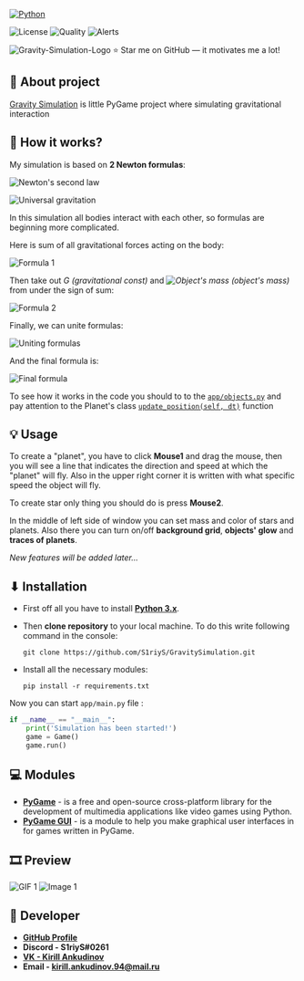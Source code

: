 [![Python](https://img.shields.io/badge/Python-3776AB?style=for-the-badge&logo=python&logoColor=white)](https://www.python.org/)

![License](https://img.shields.io/github/license/S1riyS/GravitySimulation)
![Quality](https://img.shields.io/lgtm/grade/python/github/S1riyS/GravitySimulation)
![Alerts](https://img.shields.io/lgtm/alerts/github/S1riyS/GravitySimulation)

![Gravity-Simulation-Logo](https://i.postimg.cc/j2DPRJDC/Gravity-Simulation-Logo.png)
⭐ Star me on GitHub — it motivates me a lot!

## 📝 About project

[Gravity Simulation](https://github.com/S1riyS/GravitySimulation) is little PyGame project where simulating 
gravitational interaction

## 🤔 How it works?
My simulation is based on **2 Newton formulas**:

![Newton's second law](https://render.githubusercontent.com/render/math?math={\color{white}\%7B%5Cdisplaystyle%20%5Ctext%7BNewton%27s%5C%20second%5C%20law:%7D%5Cmathit%7B%5C%20%5Cvec%7Ba%7D%20=%5Cfrac%7B%5Csum%20%5Cvec%7BF%7D%7D%7Bm%7D%7D%7D}&mode=inline)

![Universal gravitation](https://render.githubusercontent.com/render/math?math={\color{white}\%7B%5Cdisplaystyle%20%5Ctext%7BNewton%27s%5C%20law%5C%20of%5C%20universal%5C%20gravitation:%7D%5Cmathit%7B%5C%20%5Coverrightarrow%7BF_%7Bg%7D%7D%20%5C%20=%5C%20G%5Cfrac%7Bm_%7B1%7D%20m_%7B2%7D%7D%7BR%5E%7B2%7D%7D%5Cvec%7BR%7D%7D%7D}&mode=inline)

In this simulation all bodies interact with each other, so formulas are beginning more complicated.

Here is sum of all gravitational forces acting on the body:

![Formula 1](https://render.githubusercontent.com/render/math?math={\color{white}\%7B%5Cdisplaystyle%20%5Csum%20%5Cmathit%7B%5Coverrightarrow%7B%5Cmathit%7B%7B%5Cdisplaystyle%20F_%7Bg%7D%7D%7D%7D%20%5C%20=%7B%5Cdisplaystyle%20%5Csum%20_%7Bi=1%7D%5E%7Bn%7D%20G%5Cfrac%7Bm_%7Bobj%7D%20*m_%7Bi%7D%7D%7BR_%7Bi%7D%5E%7B2%7D%7D%5Coverrightarrow%7BR_%7Bi%7D%7D%7D%7D%7D})

Then take out *G (gravitational const)* and 
*![Object's mass](https://render.githubusercontent.com/render/math?math=%7B%5Cdisplaystyle%20m_%7Bobj%7D%7D) 
(object's mass)* from under the sign of sum:

![Formula 2](https://render.githubusercontent.com/render/math?math={\color{white}\%7B%5Cdisplaystyle%20%5Csum%20%5Cmathit%7B%5Coverrightarrow%7B%5Cmathit%7B%7B%5Cdisplaystyle%20F_%7Bg%7D%7D%7D%7D%20%5C%20=Gm_%7Bobj%7D%7D%5Csum%20_%7B%20%5Cbegin%7Barray%7D%7Bl%7D%20i=1%5C%5C%20%5Cend%7Barray%7D%7D%5E%7Bn%7D%5Cmathit%7B%5Cfrac%7Bm_%7Bi%7D%5Cmathit%7B%7B%5Cdisplaystyle%20%5Coverrightarrow%7BR_%7Bi%7D%7D%7D%7D%7D%7BR_%7Bi%7D%5E%7B2%7D%7D%7D%7D})

Finally, we can unite formulas:

![Uniting formulas](https://render.githubusercontent.com/render/math?math={\color{white}\%5Cmathit%7B%7B%5Cdisplaystyle%20%5Coverrightarrow%7Ba_%7Bobj%7D%7D%20=%5Cfrac%7B%5Csum%20%5Cvec%7BF%7D%7D%7Bm_%7Bobj%7D%7D%20%5C%20=%5Cfrac%7B%5Cmathit%7BGm_%7Bobj%7D%7B%5Cdisplaystyle%20%5Csum%20_%7B%20%5Cbegin%7Barray%7D%7Bl%7D%20i=1%5C%5C%20%5Cend%7Barray%7D%7D%5E%7Bn%7D%7D%5Cfrac%7Bm_%7Bi%7D%5Cmathit%7B%5Coverrightarrow%7BR_%7Bi%7D%7D%20%5C%20%7D%7D%7BR_%7Bi%7D%5E%7B2%7D%7D%7D%7D%7Bm_%7Bobj%7D%7D%20=G%5Csum%20_%7B%20%5Cbegin%7Barray%7D%7Bl%7D%20i=1%5C%5C%20%5Cend%7Barray%7D%7D%5E%7Bn%7D%5Cfrac%7Bm_%7Bi%7D%7D%7BR_%7Bi%7D%5E%7B2%7D%7D%20*%5Coverrightarrow%7BR_%7Bi%7D%7D%7D%7D})

And the final formula is:

![Final formula](https://render.githubusercontent.com/render/math?math={\color{white}\%7B%5Cdisplaystyle%20%5Cmathit%7B%5Coverrightarrow%7Ba_%7Bobj%7D%7D%7D%20=%5Cmathit%7BG%5Csum%20_%7B%20%5Cbegin%7Barray%7D%7Bl%7D%20i=1%5C%5C%20%5Cend%7Barray%7D%7D%5E%7Bn%7D%5Cfrac%7Bm_%7Bi%7D%7D%7BR_%7Bi%7D%5E%7B2%7D%7D%20*%5Coverrightarrow%7BR_%7Bi%7D%7D%7D%7D})

To see how it works in the code you should to to the 
[`app/objects.py`](https://github.com/S1riyS/GravitySimulation/blob/master/app/objects.py) 
and pay attention to the Planet's class 
[`update_position(self, dt)`](https://github.com/S1riyS/GravitySimulation/blob/master/app/objects.py#L162) function

## 💡 Usage
To create a "planet", you have to click **Mouse1** and drag the mouse, then you will see a line 
that indicates the direction and speed at which the "planet" will fly. 
Also in the upper right corner it is written with what specific speed the object will fly.

To create star only thing you should do is press **Mouse2**.

In the middle of left side of window you can set mass and color of stars and planets.
Also there you can turn on/off **background grid**, **objects' glow** and **traces of planets**.

*New features will be added later...*

## ⬇ Installation
* First off all you have to install **[Python 3.x](https://www.python.org/)**.

* Then **clone repository** to your local machine. 
To do this write following command in the console:

    `git clone https://github.com/S1riyS/GravitySimulation.git`

* Install all the necessary modules: 

    `pip install -r requirements.txt`

Now you can start `app/main.py` file :
```python
if __name__ == "__main__":
    print('Simulation has been started!')
    game = Game()
    game.run()
```

## 💻 Modules
* **[PyGame](https://pypi.org/project/pygame/)** -  is a free and open-source cross-platform library for 
the development of multimedia applications like video games using Python.
* **[PyGame GUI](https://pygame-gui.readthedocs.io/en/latest/)** - is a module to help you make graphical user interfaces in 
for games written in PyGame.


## 🎞 Preview
![GIF 1](https://i.postimg.cc/pV1b9kpg/Gravity-Simulation-24-10.gif)
![Image 1](https://i.postimg.cc/LskGHcjr/30-10-2021-125222.png)

## 👨‍ Developer
* **[GitHub Profile](https://github.com/S1riyS)**
* **Discord - S1riyS#0261**
* **[VK - Kirill Ankudinov](https://vk.com/s1riys)**
* **Email - kirill.ankudinov.94@mail.ru**
